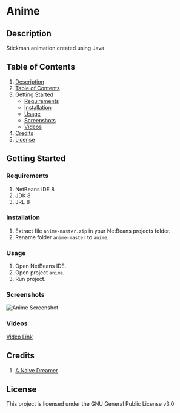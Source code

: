 # Anime

## Description

Stickman animation created using Java.

## Table of Contents

1. [Description](#description)
2. [Table of Contents](#table-of-contents)
3. [Getting Started](#getting-started)
   - [Requirements](#requirements)
   - [Installation](#installation)
   - [Usage](#usage)
   - [Screenshots](#screenshots)
   - [Videos](#videos)
4. [Credits](#credits)
5. [License](#license)

## Getting Started

### Requirements

1. NetBeans IDE 8
2. JDK 8
3. JRE 8

### Installation

1. Extract file ```anime-master.zip``` in your NetBeans projects folder.
2. Rename folder ```anime-master``` to ```anime```.

### Usage

1. Open NetBeans IDE.
2. Open project ```anime```.
3. Run project.

### Screenshots

![Anime Screenshot](https://justanaivedreamer.files.wordpress.com/2019/03/capture3.png)

### Videos

[Video Link](https://drive.google.com/file/d/1JSDigZJWQVBG2s3I3QWcBbnvOs1g2A7h/view?usp=sharing)

## Credits

1. [A Naive Dreamer](https://github.com/A-Naive-Dreamer)

## License

This project is licensed under the GNU General Public License v3.0
